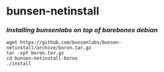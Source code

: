 # bunsen-netinstall

### *Installing bunsenlabs on top of barebones debian*

```
wget https://github.com/bunsenlabs/bunsen-netinstall/archive/boron.tar.gz
tar -xpf boron.tar.gz
cd bunsen-netinstall-boron
./install
```
